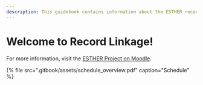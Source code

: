 ```yaml
---
description: This guidebook contains information about the ESTHER record linkage workshop
---
```


# Welcome to Record Linkage!

For more information, visit the [ESTHER Project on Moodle](https://swisstph.ecampus.ssphplus.ch/course/view.php?id=338).

{% file src=".gitbook/assets/schedule\_overview.pdf" caption="Schedule" %}

